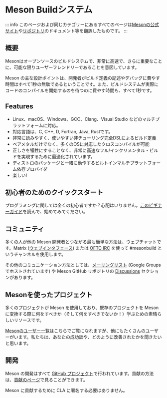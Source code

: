 # Meson Buildシステム

::: info
このページおよび同じカテゴリーにあるすべてのページは[Mesonの公式サイト](https://mesonbuild.com)や[リポジトリ](https://github.com/mesonbuild/meson)のドキュメント等を翻訳したものです。
:::

## 概要

Mesonはオープンソースのビルドシステムで、非常に高速で、さらに重要なことに、可能な限りユーザーフレンドリーであることを意図しています。

Meson の主な設計ポイントは、開発者がビルド定義の記述やデバッグに費やす時間はすべて1秒の無駄であるということです。また、ビルドシステムが実際にコードのコンパイルを開始するのを待つのに費やす時間も、すべて1秒です。

## Features

- Linux、macOS、Windows、GCC、Clang、Visual Studio などのマルチプラットフォームに対応。
- 対応言語は、C, C++, D, Fortran, Java, Rustです。
- 非常に読みやすく、使いやすい非チューリング完全DSLによるビルド定義
- ベアメタルだけでなく、多くのOSに対応したクロスコンパイルが可能
- 正しさを犠牲にすることなく、非常に高速なフル/インクリメンタル・ビルドを実現するために最適化されています。
- ディストロのパッケージと一緒に動作するビルトインマルチプラットフォーム依存プロバイダ
- 楽しい!

## 初心者のためのクイックスタート

プログラミングに関しては全くの初心者ですか？心配はいりません。[このビギナーガイド](https://mesonbuild.com/SimpleStart.html)を読んで、始めてみてください。

## コミュニティ

多くの人が他の Meson 開発者とつながる最も簡単な方法は、ウェブチャットです。Matrix ([ウェブインタフェース](https://app.element.io/#/room/#mesonbuild:matrix.org)) または [OFTC IRC](https://www.oftc.net/) を使って #mesonbuild というチャンネルを使用します。

その他のコミュニケーション方法としては、[メーリングリスト](https://groups.google.com/forum/#!forum/mesonbuild) (Google Groups でホストされています) や Meson GitHub リポジトリの [Discussions](https://github.com/mesonbuild/meson/discussions) セクションがあります。

## Mesonを使ったプロジェクト

多くのプロジェクトが Meson を使用しており、既存のプロジェクトを Meson に変換する際に何をすべきか（そして何をすべきでないか！）学ぶための素晴らしいリソースです。

[Mesonのユーザー一覧](https://mesonbuild.com/Users.html)はこちらでご覧になれますが、他にもたくさんのユーザーがいます。私たちは、あなたの成功談や、どのように改善されたかを聞きたいと思います。

## 開発

Meson の開発はすべて [GitHub プロジェクト](https://github.com/mesonbuild/meson)で行われています。貢献の方法は、[貢献のページ](https://mesonbuild.com/Contributing.html)で見ることができます。

Meson に貢献するために CLA に署名する必要はありません。

